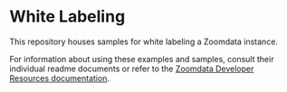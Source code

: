 # White Labeling
This repository houses samples for white labeling a Zoomdata instance.

For information about using these examples and samples, consult their individual readme documents or refer to the [Zoomdata Developer Resources documentation](http://docs.zoomdata.com/developer-resources).
